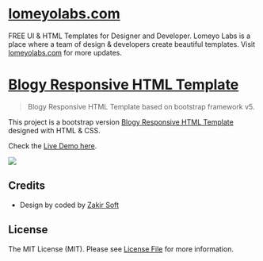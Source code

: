# [lomeyolabs.com](https://lomeyolabs.com)
FREE UI & HTML Templates for Designer and Developer. Lomeyo Labs is a place where a team of design & developers create beautiful templates. Visit [lomeyolabs.com](https://lomeyolabs.com) for more updates.

# [Blogy Responsive HTML Template](https://lomeyolabs.com)

> Blogy Responsive HTML Template based on bootstrap framework v5.

This project is a bootstrap version [Blogy Responsive HTML Template](https://www.echotemplate.com/templates/blogy-responsive-blog-html-template) designed with HTML & CSS.

Check the [Live Demo here](https://demo.echotemplate.com/blogy-responsive-blog-html-template/).

![](dist/images/screenshot.jpeg)

## Credits
- Design by coded by [Zakir Soft](https://zakirsoft.com)

## License
The MIT License (MIT). Please see [License File](LICENSE.md) for more information.

